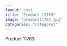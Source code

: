 ```yaml
---
layout: post
title: "Product 11763"
image: "product11763.jpg"
categories: "category1"
---
```

Product 11763
